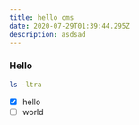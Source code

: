 ```yaml
---
title: hello cms
date: 2020-07-29T01:39:44.295Z
description: asdsad
---
```

### Hello

```bash
ls -ltra
```


- [x] hello
- [ ] world